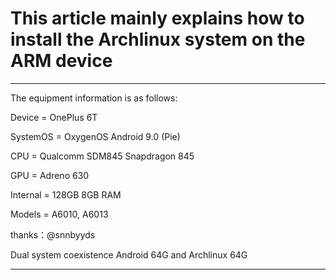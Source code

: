 # This article mainly explains how to install the Archlinux system on the ARM device
-----------------------------------------

The equipment information is as follows:

Device    = OnePlus 6T

SystemOS  = OxygenOS Android 9.0 (Pie)

CPU       = Qualcomm SDM845 Snapdragon 845

GPU       = Adreno 630

Internal  = 128GB 8GB RAM

Models    = A6010, A6013

thanks：@snnbyyds

Dual system coexistence Android 64G and Archlinux 64G

-----------------------------------------
